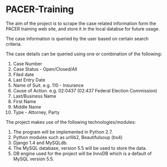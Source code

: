# PACER-Training
The aim of the project is to scrape the case related information form the PACER training web site,
and store it in the local databse for future usage.

The case information is queried by the user based on certain search criteria.

The case details can be queried using one or combination of the following:
1. Case Number
2. Case Status - Open/Closed/All
3. Filed date
4. Last Entry Date
5. Name of Suit. e.g. 110 - Insurance
6. Cause of Action. e.g. 02:0437 (02:437 Federal Election Commission)
7. Last/Business Name
8. First Name
9. Middle Name
10. Type - Attorney, Party

The project makes use of the following technologies/modules:
1. The program will be implemented in Python 2.7.
2. Python modules such as urllib2, Beautifulsoup (bs4)
3. Django 1.4 and MySQLdb.
4. The MySQL database, version 5.5  will be used to store the data.
5. DB engine used for the project will be InnoDB which is a default of MySQL version 5.5. 
